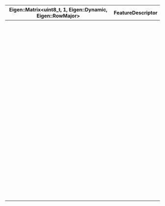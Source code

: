 | Eigen::Matrix<uint8_t, 1, Eigen::Dynamic, Eigen::RowMajor> | FeatureDescriptor |
| :--------------------------------------------------------: | ----------------- |
|                                                            |                   |
|                                                            |                   |
|                                                            |                   |
|                                                            |                   |
|                                                            |                   |
|                                                            |                   |
|                                                            |                   |
|                                                            |                   |
|                                                            |                   |
|                                                            |                   |
|                                                            |                   |
|                                                            |                   |
|                                                            |                   |
|                                                            |                   |
|                                                            |                   |
|                                                            |                   |
|                                                            |                   |
|                                                            |                   |
|                                                            |                   |
|                                                            |                   |
|                                                            |                   |
|                                                            |                   |
|                                                            |                   |
|                                                            |                   |
|                                                            |                   |
|                                                            |                   |
|                                                            |                   |
|                                                            |                   |
|                                                            |                   |
|                                                            |                   |
|                                                            |                   |
|                                                            |                   |
|                                                            |                   |
|                                                            |                   |
|                                                            |                   |
|                                                            |                   |
|                                                            |                   |
|                                                            |                   |
|                                                            |                   |
|                                                            |                   |
|                                                            |                   |
|                                                            |                   |
|                                                            |                   |
|                                                            |                   |
|                                                            |                   |
|                                                            |                   |
|                                                            |                   |
|                                                            |                   |
|                                                            |                   |
|                                                            |                   |
|                                                            |                   |
|                                                            |                   |
|                                                            |                   |
|                                                            |                   |
|                                                            |                   |
|                                                            |                   |
|                                                            |                   |
|                                                            |                   |
|                                                            |                   |
|                                                            |                   |
|                                                            |                   |
|                                                            |                   |
|                                                            |                   |
|                                                            |                   |
|                                                            |                   |
|                                                            |                   |
|                                                            |                   |
|                                                            |                   |
|                                                            |                   |
|                                                            |                   |
|                                                            |                   |
|                                                            |                   |
|                                                            |                   |
|                                                            |                   |
|                                                            |                   |
|                                                            |                   |
|                                                            |                   |
|                                                            |                   |
|                                                            |                   |
|                                                            |                   |
|                                                            |                   |
|                                                            |                   |
|                                                            |                   |
|                                                            |                   |
|                                                            |                   |
|                                                            |                   |
|                                                            |                   |
|                                                            |                   |
|                                                            |                   |
|                                                            |                   |
|                                                            |                   |
|                                                            |                   |
|                                                            |                   |
|                                                            |                   |
|                                                            |                   |
|                                                            |                   |
|                                                            |                   |
|                                                            |                   |

